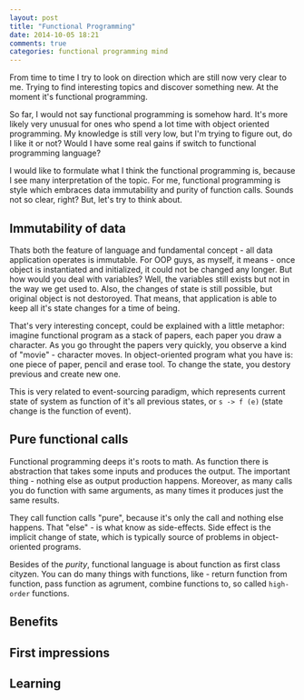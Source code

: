 ```yaml
---
layout: post
title: "Functional Programming"
date: 2014-10-05 18:21
comments: true
categories: functional programming mind
---
```


From time to time I try to look on direction which are still now very clear to me. Trying to find interesting topics and discover something new. At the moment it's functional programming.

So far, I would not say functional programming is somehow hard. It's more likely very unusual for ones who spend a lot time with object oriented programming. My knowledge is still very low, but I'm trying to figure out, do I like it or not? Would I have some real gains if switch to functional programming language?

<!-- MORE -->

I would like to formulate what I think the functional programming is, because I see many interpretation of the topic. For me, functional programming is style which embraces data immutability and purity of function calls. Sounds not so clear, right? But, let's try to think about.

## Immutability of data

Thats both the feature of language and fundamental concept - all data application operates is immutable. For OOP guys, as myself, it means - once object is instantiated and initialized, it could not be changed any longer. But how would you deal with variables? Well, the variables still exists but not in the way we get used to. Also, the changes of state is still possible, but original object is not destoroyed. That means, that application is able to keep all it's state changes for a time of being.

That's very interesting concept, could be explained with a little metaphor: imagine functional program as a stack of papers, each paper you draw a character. As you go throught the papers very quickly, you observe a kind of "movie" - character moves. In object-oriented program what you have is: one piece of paper, pencil and erase tool. To change the state, you destory previous and create new one.

This is very related to event-sourcing paradigm, which represents current state of system as function of it's all previous states, or `s -> f (e)` (state change is the function of event).

## Pure functional calls

Functional programming deeps it's roots to math. As function there is abstraction that takes some inputs and produces the output. The important thing - nothing else as output production happens. Moreover, as many calls you do function with same arguments, as many times it produces just the same results.

They call function calls "pure", because it's only the call and nothing else happens. That "else" - is what know as side-effects. Side effect is the implicit change of state, which is typically source of problems in object-oriented programs.

Besides of the *purity*, functional language is about function as first class cityzen. You can do many things with functions, like - return function from function, pass function as agrument, combine functions to, so called `high-order` functions.

## Benefits

## First impressions

## Learning


